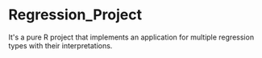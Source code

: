 # Regression_Project
It's a pure R project that implements an application for multiple regression types with their interpretations.
